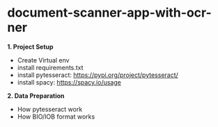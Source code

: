 # document-scanner-app-with-ocr-ner

**1. Project Setup**
   - Create Virtual env
   - install requirements.txt
   - install pytesseract: https://pypi.org/project/pytesseract/
   - install spacy: https://spacy.io/usage

**2. Data Preparation**
   - How pytesseract work
   - How BIO/IOB format works




